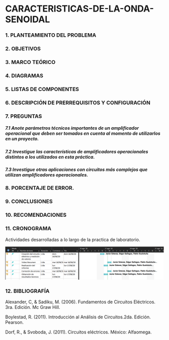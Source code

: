# CARACTERISTICAS-DE-LA-ONDA-SENOIDAL

### 1. PLANTEAMIENTO DEL PROBLEMA


### 2. OBJETIVOS

### 3. MARCO TEÓRICO 

### 4. DIAGRAMAS

### 5. LISTAS DE COMPONENTES

### 6. DESCRIPCIÓN DE PRERREQUISITOS Y CONFIGURACIÓN

### 7. PREGUNTAS

##### 7.1 Anote parámetros técnicos importantes de un amplificador operacional que deben ser tomados en cuenta al momento de utilizarlos en un proyecto.

##### 7.2 Investigue las características de amplificadores operacionales distintos a los utilizados en esta práctica.

##### 7.3 Investigue otras aplicaciones con circuitos más complejos que utilizan amplificadores operacionales. 


### 8. PORCENTAJE DE ERROR.

### 9. CONCLUSIONES 

### 10. RECOMENDACIONES 

### 11. CRONOGRAMA

Actividades desarrolladas a lo largo de la practica de laboratorio.

![](https://github.com/Edgar1Gallegos/CARACTERISTICAS-DE-LA-ONDA-SENOIDAL/blob/master/img/Cronograma.png)


### 12. BIBLIOGRAFÍA 

Alexander, C, & Sadiku, M. (2006). Fundamentos de Circuitos Eléctricos. 3ra. Edición. Mc Graw Hill.

Boylestad, R. (2011). Introducción al Análisis de Circuitos.2da. Edición. Pearson.

Dorf, R., & Svoboda, J. (2011). Circuitos eléctricos. México: Alfaomega.
